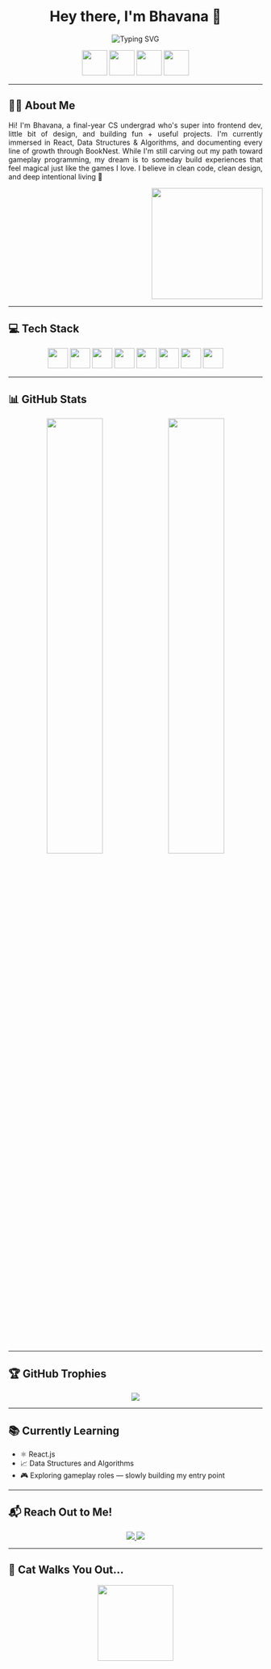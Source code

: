 <h1 align="center">Hey there, I'm Bhavana 👋</h1>

<p align="center">
  <img src="https://readme-typing-svg.herokuapp.com?font=Fira+Code&weight=500&size=22&duration=3000&pause=1200&color=F7971E&center=true&vCenter=true&width=600&lines=👩‍💻+Final+Year+CS+Undergrad;🚀+Java+%7C+Frontend Dev+%7C+DSA;🎮+Curious+About+Games;" alt="Typing SVG" />
</p>

<!-- ✨ Floating Emoji GIFs -->
<p align="center">
  <img src="https://media.tenor.com/qwKXDID-h2YAAAAi/laptop-cute.gif" width="50" />
  <img src="https://media.tenor.com/SNL9_xhZl9oAAAAi/rocket-space.gif" width="50" />
  <img src="https://media.tenor.com/bCfpwMjfAi0AAAAi/coding.gif" width="50" />
  <img src="https://media.tenor.com/hDLnz6lXVYkAAAAi/game.gif" width="50" />
</p>

---

## 👩‍💻 About Me

<div align="justify">
Hi! I'm Bhavana, a final-year CS undergrad who's super into frontend dev, little bit of design, and building fun + useful projects.  
I'm currently immersed in React, Data Structures & Algorithms, and documenting every line of growth through BookNest.  
While I'm still carving out my path toward gameplay programming, my dream is to someday build experiences that feel magical just like the games I love.  
I believe in clean code, clean design, and deep intentional living 💫
</div>

<p align="right">
  <img src="https://media.giphy.com/media/S9d8XB557e8phGLBVS/giphy.gif" width="220" />
</p>

---

## 💻 Tech Stack
<p align="center">
  <img src="https://cdn.jsdelivr.net/gh/devicons/devicon/icons/html5/html5-original.svg" width="40"/>
  <img src="https://cdn.jsdelivr.net/gh/devicons/devicon/icons/css3/css3-original.svg" width="40"/>
  <img src="https://cdn.jsdelivr.net/gh/devicons/devicon/icons/javascript/javascript-original.svg" width="40"/>
  <img src="https://cdn.jsdelivr.net/gh/devicons/devicon/icons/react/react-original.svg" width="40"/>
  <img src="https://cdn.jsdelivr.net/gh/devicons/devicon/icons/nodejs/nodejs-original.svg" width="40"/>
  <img src="https://cdn.jsdelivr.net/gh/devicons/devicon/icons/java/java-original.svg" width="40"/>
  <img src="https://cdn.jsdelivr.net/gh/devicons/devicon/icons/python/python-original.svg" width="40"/>
  <img src="https://cdn.jsdelivr.net/gh/devicons/devicon/icons/github/github-original.svg" width="40"/>
</p>

---

## 📊 GitHub Stats
<p align="center">
  <img src="https://github-readme-stats.vercel.app/api?username=bhavana-201&show_icons=true&theme=radical&hide_border=true&border_radius=10" width="47%"/>
  <img src="https://streak-stats.demolab.com?user=bhavana-201&theme=radical&hide_border=true&border_radius=10" width="47%"/>
</p>

---

## 🏆 GitHub Trophies
<p align="center">
  <img src="https://github-profile-trophy.vercel.app/?username=bhavana-201&theme=gruvbox-light&no-frame=true&margin-w=10&margin-h=10" />
</p>

---

## 📚 Currently Learning

- ⚛️ React.js
- 📈 Data Structures and Algorithms 
- 🎮 Exploring gameplay roles — slowly building my entry point  

---

## 📬 Reach Out to Me!
<p align="center">
  <a href="mailto:bhavanapendyala9@gmail.com">
    <img src="https://img.shields.io/badge/Gmail-D14836?style=for-the-badge&logo=gmail&logoColor=white"/>
  </a>
  <a href="https://www.linkedin.com/in/bhavanapendyala/" target="_blank">
    <img src="https://img.shields.io/badge/LinkedIn-blue?style=for-the-badge&logo=linkedin&logoColor=white"/>
  </a>
</p>

---

## 🐾 Cat Walks You Out...
<p align="center">
  <img src="https://raw.githubusercontent.com/Ankit404butfound/Ankit404butfound/main/assets/kitty-run.gif" width="150"/>
</p>
